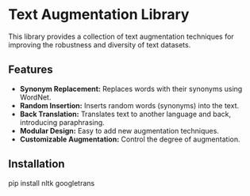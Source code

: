 # Text Augmentation Library

This library provides a collection of text augmentation techniques for improving the robustness and diversity of text datasets.

## Features

* **Synonym Replacement:** Replaces words with their synonyms using WordNet.
* **Random Insertion:** Inserts random words (synonyms) into the text.
* **Back Translation:** Translates text to another language and back, introducing paraphrasing.
* **Modular Design:** Easy to add new augmentation techniques.
* **Customizable Augmentation:** Control the degree of augmentation.

## Installation
pip install nltk googletrans
